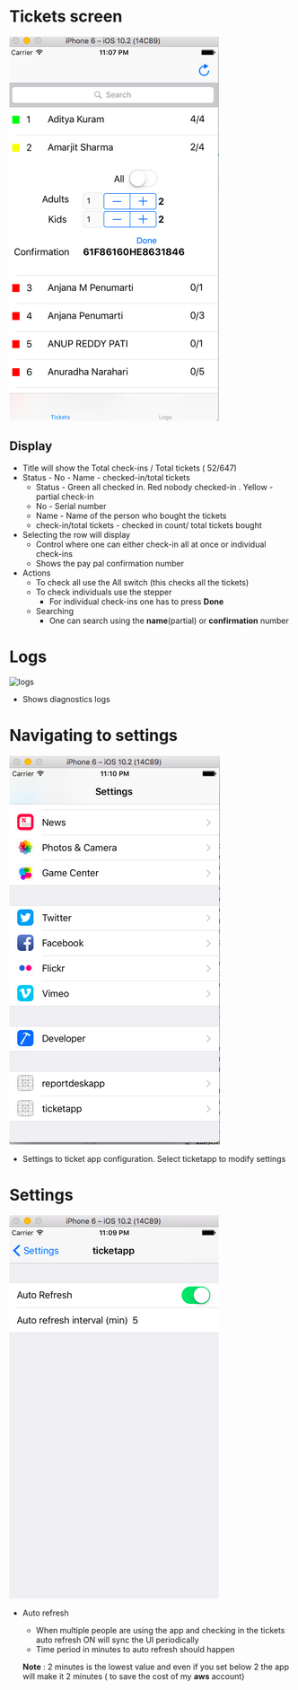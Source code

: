 # Tickets screen
![tickets](https://github.com/sairamaj/gpta/blob/master/2017/ticketing/doc/Screen_Tickets.png)

## Display
* Title will show the Total check-ins / Total tickets ( 52/647)
* Status - No - Name  - checked-in/total tickets
  * Status - Green all checked in. Red nobody checked-in . Yellow - partial check-in
  * No     - Serial number
  * Name   - Name of the person who bought the tickets
  * check-in/total tickets - checked in count/ total tickets bought
* Selecting the row will display 
  * Control where one can either check-in all at once or individual check-ins
  * Shows the pay pal confirmation number
* Actions
  * To check all use the All switch (this checks all the tickets)
  * To check individuals use the stepper 
    * For individual check-ins one has to press __Done__
  * Searching
    * One can search using the __name__(partial) or __confirmation__ number

# Logs
![logs](https://github.com/sairamaj/gpta/blob/master/2017/ticketing/doc/Screen_Log.png|alt=logs)
* Shows diagnostics logs

# Navigating to settings
![tosettings](https://github.com/sairamaj/gpta/blob/master/2017/ticketing/doc/Screen_ToSettings.png)
* Settings to ticket app configuration. Select ticketapp to modify settings

# Settings
![settings](https://github.com/sairamaj/gpta/blob/master/2017/ticketing/doc/Screen_Settings.png)
* Auto refresh 
  * When multiple people are using the app and checking in the tickets auto refresh ON will sync the UI periodically
  * Time period in minutes to auto refresh should happen
  
  __Note__ : 2 minutes is the lowest value and even if you set below 2 the app will  make it 2 minutes ( to save the cost of my __aws__ account)


